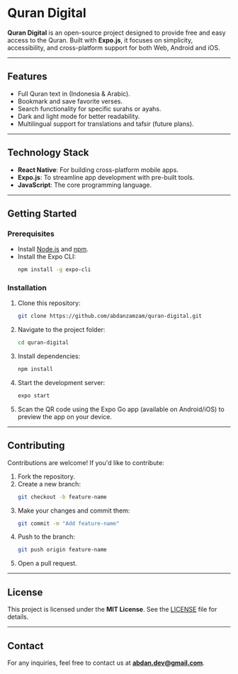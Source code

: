 
# Quran Digital

**Quran Digital** is an open-source project designed to provide free and easy access to the Quran. Built with **Expo.js**, it focuses on simplicity, accessibility, and cross-platform support for both Web, Android and iOS.

---

## Features

- Full Quran text in (Indonesia & Arabic).
- Bookmark and save favorite verses.
- Search functionality for specific surahs or ayahs.
- Dark and light mode for better readability.
- Multilingual support for translations and tafsir (future plans).

---

## Technology Stack

- **React Native**: For building cross-platform mobile apps.
- **Expo.js**: To streamline app development with pre-built tools.
- **JavaScript**: The core programming language.

---

## Getting Started

### Prerequisites

- Install [Node.js](https://nodejs.org/) and [npm](https://www.npmjs.com/).
- Install the Expo CLI:
  ```bash
  npm install -g expo-cli
  ```

### Installation

1. Clone this repository:
   ```bash
   git clone https://github.com/abdanzamzam/quran-digital.git
   ```
2. Navigate to the project folder:
   ```bash
   cd quran-digital
   ```
3. Install dependencies:
   ```bash
   npm install
   ```

4. Start the development server:
   ```bash
   expo start
   ```

5. Scan the QR code using the Expo Go app (available on Android/iOS) to preview the app on your device.

---

## Contributing

Contributions are welcome! If you'd like to contribute:

1. Fork the repository.
2. Create a new branch:
   ```bash
   git checkout -b feature-name
   ```
3. Make your changes and commit them:
   ```bash
   git commit -m "Add feature-name"
   ```
4. Push to the branch:
   ```bash
   git push origin feature-name
   ```
5. Open a pull request.

---

## License

This project is licensed under the **MIT License**. See the [LICENSE](LICENSE) file for details.

---

## Contact

For any inquiries, feel free to contact us at **abdan.dev@gmail.com**.
